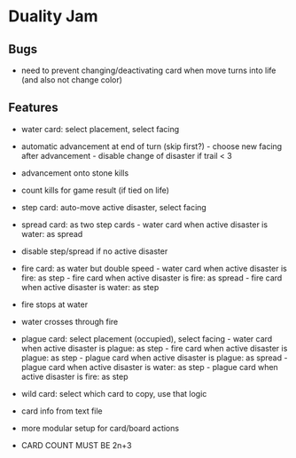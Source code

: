 # Duality Jam

## Bugs

- need to prevent changing/deactivating card when move turns into life (and also not change color)

## Features

- water card: select placement, select facing
- automatic advancement at end of turn (skip first?)
        - choose new facing after advancement
        - disable change of disaster if trail < 3
- advancement onto stone kills
- count kills for game result (if tied on life)
- step card: auto-move active disaster, select facing
- spread card: as two step cards
        - water card when active disaster is water: as spread
- disable step/spread if no active disaster
- fire card: as water but double speed
        - water card when active disaster is fire: as step
        - fire card when active disaster is fire: as spread
        - fire card when active disaster is water: as step
- fire stops at water
- water crosses through fire
- plague card: select placement (occupied), select facing
        - water card when active disaster is plague: as step
        - fire card when active disaster is plague: as step
        - plague card when active disaster is plague: as spread
        - plague card when active disaster is water: as step
        - plague card when active disaster is fire: as step
- wild card: select which card to copy, use that logic

- card info from text file
- more modular setup for card/board actions

- CARD COUNT MUST BE 2n+3

